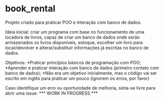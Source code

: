 # book_rental
Projeto criado para praticar POO e interação com banco de dados.

Ideia inicial: criar um programa com base no funcionamento de uma locadora de livros, capaz de criar um banco de dados onde serão armazenados os livros disponíveis, estoque, escolher um livro para locar/devolver e alterar/substituir informações já escritas no banco de dados.

Objetivos:
*Praticar princípios básicos de programação com POO;
*Aprender e praticar interação com banco de dados (primeiro contato com banco de dados);
*Não era um objetivo inicialmente, mas o código vai ser escrito em inglês para praticar um pouco (ignorem os erros, por favor)

Caso identifique um erro ou oportunidade de melhoria, sinta-se livre para abrir uma issue.
*** WORK IN PROGRESS ***